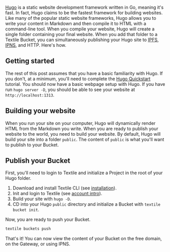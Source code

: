 [Hugo](https://gohugo.io/) is a static website development framework written in Go, meaning it's fast. In fact, Hugo claims to be the fastest framework for building websites. Like many of the popular static website frameworks, Hugo allows you to write your content in Markdown and then compile it to HTML with a command-line tool. When you compile your website, Hugo will create a single folder containing your final website. When you add that folder to a Textile Bucket, you can simultaneously publishing your Hugo site to [IPFS](https://ipfs.io/), [IPNS](https://docs.ipfs.io/guides/concepts/ipns/), and HTTP. Here's how.

## Getting started

The rest of this post assumes that you have a basic familiarity with Hugo. If you don't, at a minimum, you'll need to complete the [Hugo Quickstart](https://gohugo.io/getting-started/quick-start/) tutorial. You should now have a basic webpage setup with Hugo. If you have run `hugo server -D`, you should be able to see your website at `http://localhost:1313`.

## Building your website

When you run your site on your computer, Hugo will dynamically render HTML from the Markdown you write. When you are ready to publish your website to the world, you need to build your website. By default, Hugo will build your site into a folder `public`. The content of `public` is what you'll want to publish to your Bucket.

## Publish your Bucket

First, you'll need to login to Textile and initialize a Project in the root of your Hugo folder. 

1. Download and install Textile CLI (see [installation](../../hub/accounts.md)).
2. Init and login to Textile (see [account intro](../../hub/accounts.md)).
3. Build your site with `hugo -D`.
4. CD into your Hugo `public` directory and initialize a Bucket with `textile bucket init`.

Now, you are ready to push your Bucket.

```bash
textile buckets push
```

That's it! You can now view the content of your Bucket on the free domain, on the Gateway, or using IPNS.
